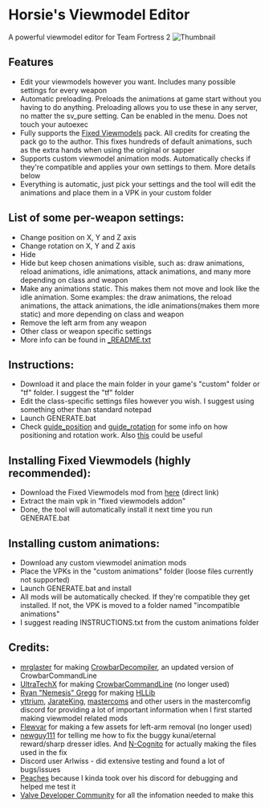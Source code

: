 # Horsie's Viewmodel Editor
A powerful viewmodel editor for Team Fortress 2
![Thumbnail](https://i.imgur.com/JH5boq4.png)
## Features

- Edit your viewmodels however you want. Includes many possible settings for every weapon
- Automatic preloading. Preloads the animations at game start without you having to do anything. Preloading allows you to use these in any server, no matter the sv_pure setting. Can be enabled in the menu. Does not touch your autoexec
- Fully supports the [Fixed Viewmodels](https://gamebanana.com/mods/206440) pack. All credits for creating the pack go to the author. This fixes hundreds of default animations, such as the extra hands when using the original or sapper
- Supports custom viewmodel animation mods. Automatically checks if they're compatible and applies your own settings to them. More details below
- Everything is automatic, just pick your settings and the tool will edit the animations and place them in a VPK in your custom folder

## List of some per-weapon settings:
- Change position on X, Y and Z axis
- Change rotation on X, Y and Z axis
- Hide
- Hide but keep chosen animations visible, such as: draw animations, reload animations, idle animations, attack animations, and many more depending on class and weapon
- Make any animations static. This makes them not move and look like the idle animation. Some examples: the draw animations, the reload animations, the attack animations, the idle animations(makes them more static) and more depending on class and weapon
- Remove the left arm from any weapon
- Other class or weapon specific settings
- More info can be found in [_README.txt](https://github.com/a-horsey/horsies-viewmodel-editor/blob/main/_README.txt)

## Instructions:
- Download it and place the main folder in your game's "custom" folder or "tf" folder. I suggest the "tf" folder
- Edit the class-specific settings files however you wish. I suggest using something other than standard notepad
- Launch GENERATE.bat
- Check [guide_position](https://raw.githubusercontent.com/a-horsey/horsies-viewmodel-editor/main/guide_position.jpg) and [guide_rotation](https://raw.githubusercontent.com/a-horsey/horsies-viewmodel-editor/main/guide_rotation.jpg) for some info on how positioning and rotation work. Also [this](https://developer.valvesoftware.com/wiki/$origin) could be useful

## Installing Fixed Viewmodels (highly recommended):
- Download the Fixed Viewmodels mod from [here](https://gamebanana.com/dl/469246) (direct link)
- Extract the main vpk in "fixed viewmodels addon"
- Done, the tool will automatically install it next time you run GENERATE.bat

## Installing custom animations:
- Download any custom viewmodel animation mods
- Place the VPKs in the "custom animations" folder (loose files currently not supported)
- Launch GENERATE.bat and install
- All mods will be automatically checked. If they're compatible they get installed. If not, the VPK is moved to a folder named "incompatible animations"
- I suggest reading INSTRUCTIONS.txt from the custom animations folder

## Credits:
- [mrglaster](https://github.com/mrglaster) for making [CrowbarDecompiler](https://github.com/mrglaster/Source-models-decompiler-cmd), an updated version of CrowbarCommandLine
- [UltraTechX](https://github.com/UltraTechX/) for making [CrowbarCommandLine](https://github.com/UltraTechX/Crowbar-Command-Line) (no longer used)
- [Ryan "Nemesis" Gregg](https://developer.valvesoftware.com/wiki/User:Nem) for making [HLLib](https://developer.valvesoftware.com/wiki/HLLib)
- [yttrium](https://github.com/Yttrium-tYcLief), [JarateKing](https://github.com/JarateKing), [mastercoms](https://github.com/mastercoms) and other users in the mastercomfig discord for providing a lot of important information when I first started making viewmodel related mods
- [Flewvar](https://gamebanana.com/members/1764119) for making a few assets for left-arm removal (no longer used)
- [newguy111](https://gamebanana.com/members/1609859) for telling me how to fix the buggy kunai/eternal reward/sharp dresser idles. And [N-Cognito](https://gamebanana.com/members/1300652) for actually making the files used in the fix
- Discord user Arlwiss - did extensive testing and found a lot of bugs/issues
- [Peaches](https://github.com/PapaPeach) because I kinda took over his discord for debugging and helped me test it
- [Valve Developer Community](https://developer.valvesoftware.com/wiki/Main_Page) for all the infomation needed to make this
